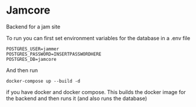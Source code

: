 # Jamcore
Backend for a jam site

To run you can first set environment variables for the database in a .env file

```
POSTGRES_USER=jammer
POSTGRES_PASSWORD=INSERTPASSWORDHERE
POSTGRES_DB=jamcore
```

And then run

```
docker-compose up --build -d
```

if you have docker and docker compose. This builds the docker image for the backend and then runs it (and also runs the database)
